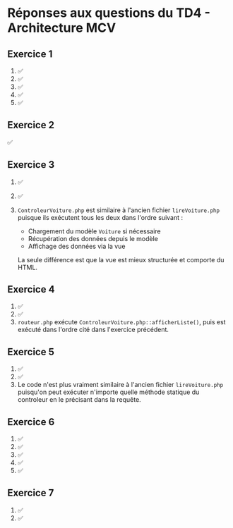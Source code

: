 # Réponses aux questions du TD4 - Architecture MCV

## Exercice 1
1. ✅
2. ✅
3. ✅
4. ✅
5. ✅

## Exercice 2
✅

## Exercice 3
1. ✅
2. ✅
3. `ControleurVoiture.php` est similaire à l'ancien fichier `lireVoiture.php` puisque ils exécutent tous les deux dans l'ordre suivant :
   - Chargement du modèle `Voiture` si nécessaire
   - Récupération des données depuis le modèle
   - Affichage des données via la vue

    La seule différence est que la vue est mieux structurée et comporte du HTML.

## Exercice 4
1. ✅
2. ✅
3. `routeur.php` exécute `ControleurVoiture.php::afficherListe()`, puis est exécuté dans l'ordre cité dans l'exercice précédent.

## Exercice 5
1. ✅
2. ✅
3. Le code n'est plus vraiment similaire à l'ancien fichier `lireVoiture.php` puisqu'on peut exécuter n'importe quelle méthode statique du controleur en le précisant dans la requête.

## Exercice 6
1. ✅
2. ✅
3. ✅
4. ✅
5. ✅

## Exercice 7
1. ✅
2. ✅
